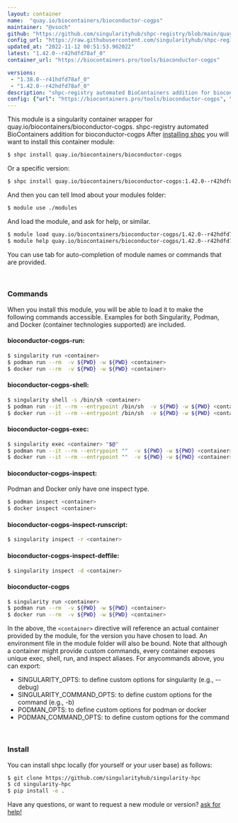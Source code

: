 ```yaml
---
layout: container
name:  "quay.io/biocontainers/bioconductor-cogps"
maintainer: "@vsoch"
github: "https://github.com/singularityhub/shpc-registry/blob/main/quay.io/biocontainers/bioconductor-cogps/container.yaml"
config_url: "https://raw.githubusercontent.com/singularityhub/shpc-registry/main/quay.io/biocontainers/bioconductor-cogps/container.yaml"
updated_at: "2022-11-12 00:51:53.902022"
latest: "1.42.0--r42hdfd78af_0"
container_url: "https://biocontainers.pro/tools/bioconductor-cogps"

versions:
 - "1.38.0--r41hdfd78af_0"
 - "1.42.0--r42hdfd78af_0"
description: "shpc-registry automated BioContainers addition for bioconductor-cogps"
config: {"url": "https://biocontainers.pro/tools/bioconductor-cogps", "maintainer": "@vsoch", "description": "shpc-registry automated BioContainers addition for bioconductor-cogps", "latest": {"1.42.0--r42hdfd78af_0": "sha256:79f0205d5c54dbcd548ca6299a14980d03f416f05f81bdbc0e5f309582dad5b2"}, "tags": {"1.38.0--r41hdfd78af_0": "sha256:26b887ecc8fff72c0035efdb6e21e1757886e701783c330d9b4428cb9b3bcea7", "1.42.0--r42hdfd78af_0": "sha256:79f0205d5c54dbcd548ca6299a14980d03f416f05f81bdbc0e5f309582dad5b2"}, "docker": "quay.io/biocontainers/bioconductor-cogps"}
---
```


This module is a singularity container wrapper for quay.io/biocontainers/bioconductor-cogps.
shpc-registry automated BioContainers addition for bioconductor-cogps
After [installing shpc](#install) you will want to install this container module:


```bash
$ shpc install quay.io/biocontainers/bioconductor-cogps
```

Or a specific version:

```bash
$ shpc install quay.io/biocontainers/bioconductor-cogps:1.42.0--r42hdfd78af_0
```

And then you can tell lmod about your modules folder:

```bash
$ module use ./modules
```

And load the module, and ask for help, or similar.

```bash
$ module load quay.io/biocontainers/bioconductor-cogps/1.42.0--r42hdfd78af_0
$ module help quay.io/biocontainers/bioconductor-cogps/1.42.0--r42hdfd78af_0
```

You can use tab for auto-completion of module names or commands that are provided.

<br>

### Commands

When you install this module, you will be able to load it to make the following commands accessible.
Examples for both Singularity, Podman, and Docker (container technologies supported) are included.

#### bioconductor-cogps-run:

```bash
$ singularity run <container>
$ podman run --rm  -v ${PWD} -w ${PWD} <container>
$ docker run --rm  -v ${PWD} -w ${PWD} <container>
```

#### bioconductor-cogps-shell:

```bash
$ singularity shell -s /bin/sh <container>
$ podman run --it --rm --entrypoint /bin/sh  -v ${PWD} -w ${PWD} <container>
$ docker run --it --rm --entrypoint /bin/sh  -v ${PWD} -w ${PWD} <container>
```

#### bioconductor-cogps-exec:

```bash
$ singularity exec <container> "$@"
$ podman run --it --rm --entrypoint ""  -v ${PWD} -w ${PWD} <container> "$@"
$ docker run --it --rm --entrypoint ""  -v ${PWD} -w ${PWD} <container> "$@"
```

#### bioconductor-cogps-inspect:

Podman and Docker only have one inspect type.

```bash
$ podman inspect <container>
$ docker inspect <container>
```

#### bioconductor-cogps-inspect-runscript:

```bash
$ singularity inspect -r <container>
```

#### bioconductor-cogps-inspect-deffile:

```bash
$ singularity inspect -d <container>
```



#### bioconductor-cogps

```bash
$ singularity run <container>
$ podman run --rm  -v ${PWD} -w ${PWD} <container>
$ docker run --rm  -v ${PWD} -w ${PWD} <container>
```


In the above, the `<container>` directive will reference an actual container provided
by the module, for the version you have chosen to load. An environment file in the
module folder will also be bound. Note that although a container
might provide custom commands, every container exposes unique exec, shell, run, and
inspect aliases. For anycommands above, you can export:

 - SINGULARITY_OPTS: to define custom options for singularity (e.g., --debug)
 - SINGULARITY_COMMAND_OPTS: to define custom options for the command (e.g., -b)
 - PODMAN_OPTS: to define custom options for podman or docker
 - PODMAN_COMMAND_OPTS: to define custom options for the command

<br>

### Install

You can install shpc locally (for yourself or your user base) as follows:

```bash
$ git clone https://github.com/singularityhub/singularity-hpc
$ cd singularity-hpc
$ pip install -e .
```

Have any questions, or want to request a new module or version? [ask for help!](https://github.com/singularityhub/singularity-hpc/issues)